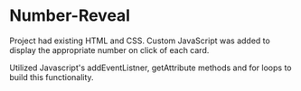 # Number-Reveal

Project had existing HTML and CSS. Custom JavaScript was added to display the appropriate number on click of each card.

Utilized Javascript's addEventListner, getAttribute methods and for loops to build this functionality.
